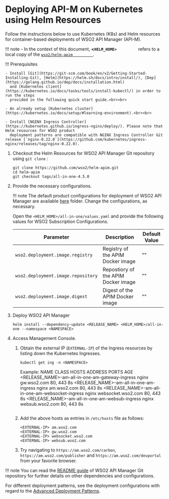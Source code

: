 # Deploying API-M on Kubernetes using Helm Resources

Follow the instructions below to use Kubernetes (K8s) and Helm resources for container-based deployments of WSO2 API Manager (API-M).

!!! note
        -   In the context of this document, **&lt;`HELM_HOME>         `** refers to a local copy of the [`wso2/helm-apim         `](https://github.com/wso2/helm-apim/).

!!! Prerequisites
    
    - Install [Git](https://git-scm.com/book/en/v2/Getting-Started-Installing-Git), [Helm](https://helm.sh/docs/intro/install/), [Dep](https://golang.github.io/dep/docs/installation.html)
      and [Kubernetes client](https://kubernetes.io/docs/tasks/tools/install-kubectl/) in order to run the steps
      provided in the following quick start guide.<br><br>
    
    - An already setup [Kubernetes cluster](https://kubernetes.io/docs/setup/#learning-environment).<br><br>
    
    - Install [NGINX Ingress Controller](https://kubernetes.github.io/ingress-nginx/deploy/). Please note that Helm resources for WSO2 product
      deployment patterns are compatible with NGINX Ingress Controller Git release [`nginx-0.22.0`](https://github.com/kubernetes/ingress-nginx/releases/tag/nginx-0.22.0).

1.  Checkout the Helm Resources for WSO2 API Manager Git repository using `git clone` :

    ``` 
    git clone https://github.com/wso2/helm-apim.git
    cd helm-apim
    git checkout tags/all-in-one-4.5.0
    ```

2.  Provide the necessary configurations.

    !!! note
        The default product configurations for deployment of WSO2 API Manager are available [here](https://github.com/wso2/helm-apim/tree/all-in-one-4.5.0/all-in-one) folder. Change the configurations, as necessary.

    Open the `<HELM_HOME>/all-in-one/values.yaml` and provide the following values for WSO2 Subscription Configurations.
    
     
    | Parameter                                                                   | Description                                                                               | Default Value               |
    |-----------------------------------------------------------------------------|-------------------------------------------------------------------------------------------|-----------------------------|
    | `wso2.deployment.image.registry`                                                | Registry of the APIM Docker image                                                           | ""                          |
    | `wso2.deployment.image.repository`                                                | Repostiory of the APIM Docker image                                                           | ""                          |
    | `wso2.deployment.image.digest`                                                | Digest of the APIM Docker image                                                           | ""                          |

3. Deploy WSO2 API Manager

    ```
    helm install --dependency-update <RELEASE_NAME> <HELM_HOME>/all-in-one --namespace <NAMESPACE>
    ```

4.  Access Management Console.

    1.  Obtain the external IP (`EXTERNAL-IP`) of the Ingress resources by listing down the Kubernetes Ingresses.
    
        ```
        kubectl get ing -n <NAMESPACE>
        ```
        Example:
        NAME                                      CLASS   HOSTS                     ADDRESS   PORTS     AGE
        <RELEASE_NAME>-am-all-in-one-am-gateway-ingress     nginx   gw.wso2.com                    80, 443   8s
        <RELEASE_NAME>-am-all-in-one-am-ingress             nginx   am.wso2.com                    80, 443   8s
        <RELEASE_NAME>-am-all-in-one-am-websocket-ingress   nginx   websocket.wso2.com             80, 443   8s
        <RELEASE_NAME>-am-all-in-one-am-websub-ingress      nginx   websub.wso2.com                80, 443   8s
        ```

    2.  Add the above hosts as entries in `/etc/hosts` file as follows:
    
          ```
          <EXTERNAL-IP>	am.wso2.com
          <EXTERNAL-IP>	gw.wso2.com
          <EXTERNAL-IP>	websocket.wso2.com
          <EXTERNAL-IP>	websub.wso2.com
          ```

    3.  Try navigating to `https://am.wso2.com/carbon`, `https://am.wso2.com/publisher` and `https://am.wso2.com/devportal` from your favorite browser.
    
!!! note
    You can read the [README guide](https://github.com/wso2/helm-apim/tree/all-in-one-4.5.0/all-in-one/README.md) of WSO2 API Manager Git repository for further details on other dependencies and configurations.

For different deployment patterns, see the deployment configurations with regard to the [Advanced Deployment Patterns]({{base_path}}/install-and-setup/setup/deployment-overview/).
